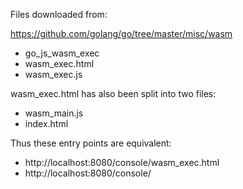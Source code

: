 Files downloaded from:

https://github.com/golang/go/tree/master/misc/wasm

* go_js_wasm_exec
* wasm_exec.html
* wasm_exec.js

wasm_exec.html has also been split into two files:

* wasm_main.js
* index.html

Thus these entry points are equivalent:

* http://localhost:8080/console/wasm_exec.html
* http://localhost:8080/console/

